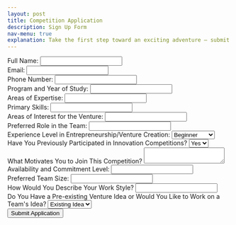 ```yaml
---
layout: post
title: Competition Application
description: Sign Up Form
nav-menu: true
explanation: Take the first step toward an exciting adventure – submit your team application today to join the Innovation OnBoard competition and request being paired with a team.
---
```


<div class="row">
<div class="6u 12u$(small)">
<div id="signupWrapper">
<form
  action="https://formspree.io/f/xyzyzobl"
  method="POST"
>
        <div class="field">
            <label for="fullName">Full Name:</label>
            <input type="text" id="fullName" name="fullName" required>
        </div>
        <div class="field">
            <label for="email">Email:</label>
            <input type="email" id="email" name="email" required>
        </div>
        <div class="field">
            <label for="phone">Phone Number:</label>
            <input type="tel" id="phone" name="phone">
        </div>
        <div class="field">
            <label for="program">Program and Year of Study:</label>
            <input type="text" id="program" name="program">
        </div>
        <div class="field">
            <label for="expertise">Areas of Expertise:</label>
            <input type="text" id="expertise" name="expertise">
        </div>
        <div class="field">
            <label for="skills">Primary Skills:</label>
            <input type="text" id="skills" name="skills">
        </div>
        <div class="field">
            <label for="interest">Areas of Interest for the Venture:</label>
            <input type="text" id="interest" name="interest">
        </div>
        <div class="field">
            <label for="role">Preferred Role in the Team:</label>
            <input type="text" id="role" name="role">
        </div>
        <div class="field">
            <label for="experience">Experience Level in Entrepreneurship/Venture Creation:</label>
            <select id="experience" name="experience">
                <option value="beginner">Beginner</option>
                <option value="intermediate">Intermediate</option>
                <option value="advanced">Advanced</option>
            </select>
        </div>
        <div class="field">
            <label for="previousParticipation">Have You Previously Participated in Innovation Competitions?</label>
            <select id="previousParticipation" name="previousParticipation">
                <option value="yes">Yes</option>
                <option value="no">No</option>
            </select>
            <textarea id="competitionExperience" name="competitionExperience" placeholder="If yes, briefly describe." style="display:none;"></textarea>
        </div>
        <div class="field">
            <label for="motivation">What Motivates You to Join This Competition?</label>
            <textarea id="motivation" name="motivation"></textarea>
        </div>
        <div class="field">
            <label for="availability">Availability and Commitment Level:</label>
            <input type="text" id="availability" name="availability">
        </div>
        <div class="field">
            <label for="teamSize">Preferred Team Size:</label>
            <input type="text" id="teamSize" name="teamSize">
        </div>
        <div class="field">
            <label for="workStyle">How Would You Describe Your Work Style?</label>
            <input type="text" id="workStyle" name="workStyle">
        </div>
        <div class="field">
            <label for="ventureIdea">Do You Have a Pre-existing Venture Idea or Would You Like to Work on a Team's Idea?</label>
            <select id="ventureIdea" name="ventureIdea">
                <option value="existing">Existing Idea</option>
                <option value="team">Team Idea</option>
            </select>
        </div>
        <button type="submit">Submit Application</button>
    </form>
</div>
</div>
</div>
